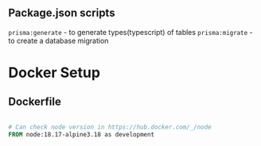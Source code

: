 ## Package.json scripts

`prisma:generate` - to generate types(typescript) of tables
`prisma:migrate`  - to create a database migration


# Docker Setup

## Dockerfile

```dockerfile

# Can check node version in https://hub.docker.com/_/node
FROM node:18.17-alpine3.18 as development



```